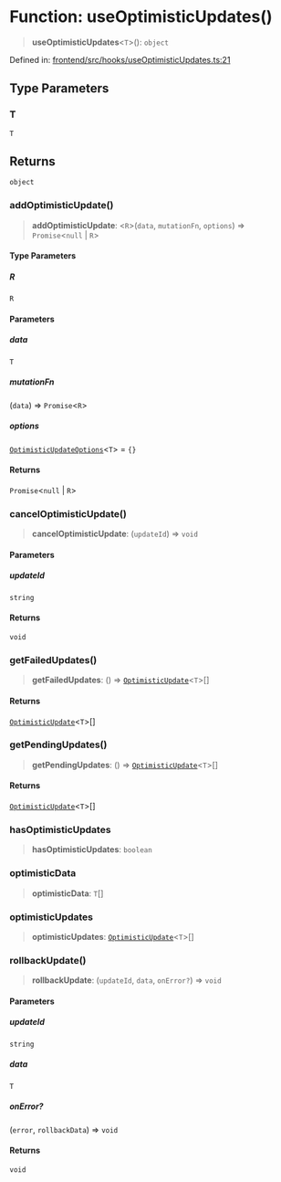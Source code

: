 # Function: useOptimisticUpdates()

> **useOptimisticUpdates**\<`T`\>(): `object`

Defined in: [frontend/src/hooks/useOptimisticUpdates.ts:21](https://github.com/lsendel/sass/blob/ca8b2b87627589617e0de57047e1f50d53e78078/frontend/src/hooks/useOptimisticUpdates.ts#L21)

## Type Parameters

### T

`T`

## Returns

`object`

### addOptimisticUpdate()

> **addOptimisticUpdate**: \<`R`\>(`data`, `mutationFn`, `options`) => `Promise`\<`null` \| `R`\>

#### Type Parameters

##### R

`R`

#### Parameters

##### data

`T`

##### mutationFn

(`data`) => `Promise`\<`R`\>

##### options

[`OptimisticUpdateOptions`](../interfaces/OptimisticUpdateOptions.md)\<`T`\> = `{}`

#### Returns

`Promise`\<`null` \| `R`\>

### cancelOptimisticUpdate()

> **cancelOptimisticUpdate**: (`updateId`) => `void`

#### Parameters

##### updateId

`string`

#### Returns

`void`

### getFailedUpdates()

> **getFailedUpdates**: () => [`OptimisticUpdate`](../interfaces/OptimisticUpdate.md)\<`T`\>[]

#### Returns

[`OptimisticUpdate`](../interfaces/OptimisticUpdate.md)\<`T`\>[]

### getPendingUpdates()

> **getPendingUpdates**: () => [`OptimisticUpdate`](../interfaces/OptimisticUpdate.md)\<`T`\>[]

#### Returns

[`OptimisticUpdate`](../interfaces/OptimisticUpdate.md)\<`T`\>[]

### hasOptimisticUpdates

> **hasOptimisticUpdates**: `boolean`

### optimisticData

> **optimisticData**: `T`[]

### optimisticUpdates

> **optimisticUpdates**: [`OptimisticUpdate`](../interfaces/OptimisticUpdate.md)\<`T`\>[]

### rollbackUpdate()

> **rollbackUpdate**: (`updateId`, `data`, `onError?`) => `void`

#### Parameters

##### updateId

`string`

##### data

`T`

##### onError?

(`error`, `rollbackData`) => `void`

#### Returns

`void`
